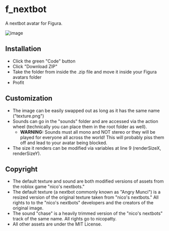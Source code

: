 # f_nextbot
A nextbot avatar for Figura.

![image](https://github.com/EmeraldImpulse7/figura-nextbot/assets/61766021/abe65513-216c-467e-a1dd-be2a2ed89e26)

## Installation
- Click the green "Code" button
- Click "Download ZIP"
- Take the folder from inside the .zip file and move it inside your Figura avatars folder
- Profit

## Customization
- The image can be easily swapped out as long as it has the same name ("texture.png")
- Sounds can go in the "sounds" folder and are accessed via the action wheel (technically you can place them in the root folder as well).
  - **WARNING:** Sounds must all mono and NOT stereo or they will be played for everyone all across the world! This will probably piss them off and lead to your avatar being blocked.
- The size it renders can be modified via variables at line 9 (renderSizeX, renderSizeY).

## Copyright
- The default texture and sound are both modified versions of assets from the roblox game "nico's nextbots."
- The default texture (a nextbot commonly known as "Angry Munci") is a resized version of the original texture taken from "nico's nextbots." All rights to to the "nico's nextbots" developers and the creators of the original image.
- The sound "chase" is a heavily trimmed version of the "nico's nextbots" track of the same name. All rights go to nicopatty.
- All other assets are under the MIT License.
